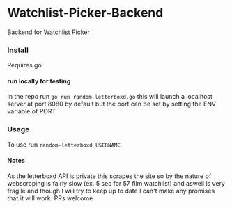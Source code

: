 # Watchlist-Picker-Backend

Backend for [Watchlist Picker](https://watchlistpicker.com)

### Install
Requires go

#### run locally for testing
In the repo run `go run random-letterboxd.go` this will launch a localhost server at port 8080 by default but the port can be set by setting the ENV variable of PORT

### Usage

To use run `random-letterboxd USERNAME`

#### Notes

As the letterboxd API is private this scrapes the site so by the nature of webscraping is fairly slow (ex. 5 sec for 57 film watchlist) and aswell is very fragile and though I will try to keep up to date I can't make any promises that it will work. PRs welcome
